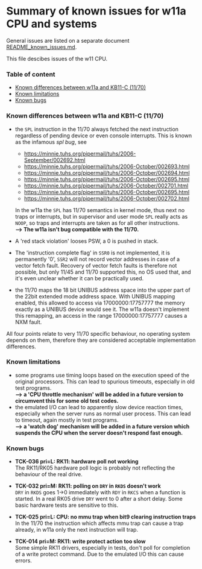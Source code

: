 # Summary of known issues for w11a CPU and systems

General issues are listed on a separate document
[README_known_issues.md](README_known_issues.md).

This file descibes issues of the w11 CPU.

### Table of content

- [Known differences between w11a and KB11-C (11/70)](#user-content-diff)
- [Known limitations](#user-content-lim)
- [Known bugs](#user-content-bug)

### <a id="diff">Known differences between w11a and KB11-C (11/70)</a>

- the `SPL` instruction in the 11/70 always fetched the next instruction
  regardless of pending device or even console interrupts. This is known
  as the infamous _spl bug_, see
  - https://minnie.tuhs.org/pipermail/tuhs/2006-September/002692.html
  - https://minnie.tuhs.org/pipermail/tuhs/2006-October/002693.html
  - https://minnie.tuhs.org/pipermail/tuhs/2006-October/002694.html
  - https://minnie.tuhs.org/pipermail/tuhs/2006-October/002695.html
  - https://minnie.tuhs.org/pipermail/tuhs/2006-October/002701.html
  - https://minnie.tuhs.org/pipermail/tuhs/2006-October/002695.html
  - https://minnie.tuhs.org/pipermail/tuhs/2006-October/002702.html

  In the w11a the `SPL` has 11/70 semantics in kernel mode, thus next no 
  traps or interrupts, but in supervisor and user mode `SPL` really acts as 
  `NOOP`, so traps and interrupts are taken as for all other instructions.   
  **--> The w11a isn't bug compatible with the 11/70.**
- A 'red stack violation' looses PSW, a 0 is pushed in stack.
- The 'instruction complete flag' in `SSR0` is not implemented, it is 
  permanently '0', `SSR2` will not record vector addresses in case of a
  vector fetch fault. Recovery of vector fetch faults is therefore not
  possible, but only 11/45 and 11/70 supported this, no OS used that, and
  it's even unclear whether it can be practically used.
- the 11/70 maps the 18 bit UNIBUS address space into the upper part of
  the 22bit extended mode address space. With UNIBUS mapping enabled, this
  allowed to access via 17000000:17757777 the memory exactly as a UNIBUS
  device would see it. The w11a doesn't implement this remapping, an access
  in the range 17000000:17757777 causes a NXM fault.

All four points relate to very 11/70 specific behaviour, no operating system
depends on them, therefore they are considered acceptable implementation
differences.

### <a id="lim">Known limitations</a>

- some programs use timing loops based on the execution speed of the
  original processors. This can lead to spurious timeouts, especially
  in old test programs.  
  **--> a 'CPU throttle mechanism' will be added in a future version to 
  circumvent this for some old test codes.**
- the emulated I/O can lead to apparently slow device reaction times,
  especially when the server runs as normal user process. This can lead
  to timeout, again mostly in test programs.  
  **--> a 'watch dog' mechanism will be added in a future version which
  suspends the CPU when the server doesn't respond fast enough.**

### <a id="bug">Known bugs</a>

- **TCK-036 pri=L: RK11: hardware poll not working**  
The RK11/RK05 hardware poll logic is probably not reflecting the
behaviour of the real drive.

- **TCK-032 pri=M: RK11: polling on `DRY` in `RKDS` doesn't work**  
`DRY` in `RKDS` goes 1->0 immediately with `RDY` in `RKCS` when a function is
started. In a real RK05 drive `DRY` went to 0 after a short delay. Some
basic hardware tests are sensitive to this.

- **TCK-025 pri=L: CPU: no mmu trap when bit9 clearing instruction traps**  
In the 11/70 the instruction which affects mmu trap can cause a trap
already, in w11a only the next instruction will trap.

- **TCK-014 pri=M: RK11: write protect action too slow**  
Some simple RK11 drivers, especially in tests, don't poll for completion
of a write protect command. Due to the emulated I/O this can cause errors.
